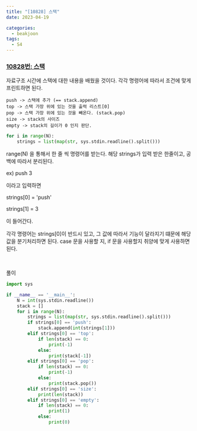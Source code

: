 ```yaml
---
title: "[10828] 스택"
date: 2023-04-19

categories:
  - beakjoon
tags:
  - S4
---
```


### [10828번: 스택](https://www.acmicpc.net/problem/10828)


자료구조 시간에 스택에 대한 내용을 배웠을 것이다. 각각 명령어에 따라서 조건에 맞게 프린트하면 된다.

```
push -> 스택에 추가 (== stack.append)
top -> 스택 가장 위에 있는 것을 출력 리스트[0]
pop -> 스택 가장 위에 있는 것을 빼온다. (stack.pop)
size -> stack의 사이즈
empty -> stack의 길이가 0 인지 판단.
```

```python
for i in range(N):
    strings = list(map(str, sys.stdin.readline().split()))
```

range(N) 을 통해서 한 줄 씩 명령어를 받는다.
해당 strings가 입력 받은 한줄이고, 공백에 따라서 분리된다.

ex) push 3 

이라고 입력하면

strings[0] = 'push'

strings[1] = 3

이 들어간다.

각각 명령어는 strings[0]이 반드시 있고, 그 값에 따라서 기능이 달라지기 떄문에 해당 값을 분기처리하면 된다. case 문을 사용할 지, if 문을 사용할지 취양에 맞게 사용하면 된다.

    
<br>

풀이

```python
import sys

if __name__ == '__main__':
    N = int(sys.stdin.readline())
    stack = []
    for i in range(N):
        strings = list(map(str, sys.stdin.readline().split()))
        if strings[0] == 'push':
            stack.append(int(strings[1]))
        elif strings[0] == 'top':
            if len(stack) == 0:
                print(-1)
            else:
                print(stack[-1])
        elif strings[0] == 'pop':
            if len(stack) == 0:
                print(-1)
            else:
                print(stack.pop())
        elif strings[0] == 'size':
            print(len(stack))
        elif strings[0] == 'empty':
            if len(stack) == 0:
                print(1)
            else:
                print(0)
```

<br><br>
